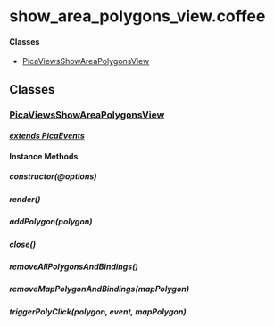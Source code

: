 # show\_area\_polygons\_view.coffee

#### Classes
  
* [PicaViewsShowAreaPolygonsView](#PicaViewsShowAreaPolygonsView)
  






## Classes
  
### <a name="PicaViewsShowAreaPolygonsView">[PicaViewsShowAreaPolygonsView](PicaViewsShowAreaPolygonsView)</a>
    
      
#### *[extends PicaEvents](#PicaEvents)*
      
    
    
    
    
#### Instance Methods
      
##### <a name="constructor">constructor(@options)</a>

      
##### <a name="render">render()</a>

      
##### <a name="addPolygon">addPolygon(polygon)</a>

      
##### <a name="close">close()</a>

      
##### <a name="removeAllPolygonsAndBindings">removeAllPolygonsAndBindings()</a>

      
##### <a name="removeMapPolygonAndBindings">removeMapPolygonAndBindings(mapPolygon)</a>

      
##### <a name="triggerPolyClick">triggerPolyClick(polygon, event, mapPolygon)</a>

      
    
    
  



